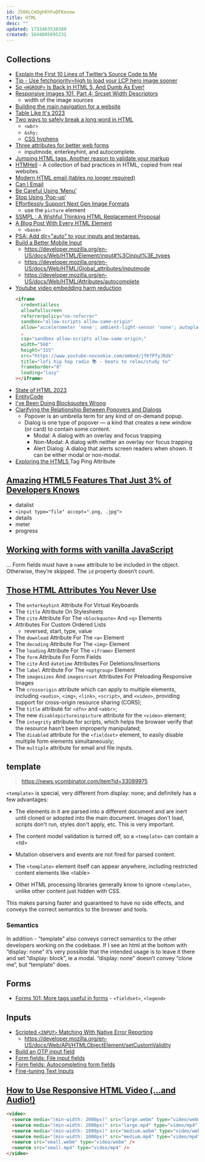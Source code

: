 ```yaml
---
id: J5O6LCmOghKhFwQFKeoow
title: HTML
desc: ""
updated: 1733463530389
created: 1644885695231
---
```


## Collections

- [Explain the First 10 Lines of Twitter’s Source Code to Me](https://css-tricks.com/explain-the-first-10-lines-of-twitter-source-code/)
- [Tip - Use fetchpriority=high to load your LCP hero image sooner](https://addyosmani.com/blog/fetch-priority/)
- [So `<HGROUP>` Is Back In HTML 5, And Dumb As Ever!](https://medium.com/codex/so-hgroup-is-back-in-html-5-and-dumb-as-ever-c81e00f6320d)
- [Responsive Images 101, Part 4: Srcset Width Descriptors](https://cloudfour.com/thinks/responsive-images-101-part-4-srcset-width-descriptors/)
  - width of the image sources
- [Building the main navigation for a website](https://web.dev/website-navigation/)
- [Table Like It's 2023](https://www.htmhell.dev/adventcalendar/2022/14/)
- [Two ways to safely break a long word in HTML](https://www.amitmerchant.com/two-ways-to-safely-break-a-long-word-in-html/)
  - `<wbr>`
  - `&shy;`
  - [CSS hyphens](https://developer.mozilla.org/en-US/docs/Web/CSS/hyphens)
- [Three attributes for better web forms](https://adactio.com/journal/19842)
  - inputmode, enterkeyhint, and autocomplete.
- [Jumping HTML tags. Another reason to validate your markup](https://pepelsbey.dev/articles/jumping-html-tags/)
- [HTMHell](https://www.htmhell.dev/) - A collection of bad practices in HTML, copied from real websites.
- [Modern HTML email (tables no longer required)](https://fullystacked.net/posts/modern-html-email/)
- [Can I Email](https://www.caniemail.com/clients/)
- [Be Careful Using ‘Menu’](https://adrianroselli.com/2023/05/be-careful-using-menu.html)
- [Stop Using ‘Pop-up’](https://adrianroselli.com/2021/07/stop-using-pop-up.html)
- [Effortlessly Support Next Gen Image Formats](https://dennisforbes.ca/articles/jpegxl_just_won_the_image_wars.html)
  - use the `picture` element
- [SSMPL : A Wishful Thinking HTML Replacement Proposal](https://medium.com/codex/ssmpl-a-wishful-thinking-html-replacement-proposal-1e11e8d86bf6)
- [A Blog Post With Every HTML Element](https://www.patrickweaver.net/blog/a-blog-post-with-every-html-element/)
  - `<base>`
- [PSA: Add dir="auto" to your inputs and textareas.](https://mough.xyz/312/psa-add-dir-auto-to-your-inputs-and-textareas)
- [Build a Better Mobile Input](https://better-mobile-inputs.netlify.app/)
  - https://developer.mozilla.org/en-US/docs/Web/HTML/Element/input#%3Cinput%3E_types
  - https://developer.mozilla.org/en-US/docs/Web/HTML/Global_attributes/inputmode
  - https://developer.mozilla.org/en-US/docs/Web/HTML/Attributes/autocomplete
- [Youtube video embedding harm reduction](https://dustri.org/b/youtube-video-embedding-harm-reduction.html)
  ```html
  <iframe
    credentialless
    allowfullscreen
    referrerpolicy="no-referrer"
    sandbox="allow-scripts allow-same-origin"
    allow="accelerometer 'none'; ambient-light-sensor 'none'; autoplay 'none'; battery 'none'; browsing-topics 'none'; camera 'none'; display-capture 'none'; domain-agent 'none'; document-domain 'none'; encrypted-media 'none'; execution-while-not-rendered 'none'; execution-while-out-of-viewport ''; gamepad 'none'; geolocation 'none'; gyroscope 'none'; hid 'none'; identity-credentials-get 'none'; idle-detection 'none'; local-fonts 'none'; magnetometer 'none'; microphone 'none'; midi 'none'; otp-credentials 'none'; payment 'none'; picture-in-picture 'none'; publickey-credentials-create 'none'; publickey-credentials-get 'none'; screen-wake-lock 'none'; serial 'none'; speaker-selection 'none'; usb 'none'; window-management 'none'; xr-spatial-tracking 'none'"
    ,
    csp="sandbox allow-scripts allow-same-origin;"
    width="560"
    height="315"
    src="https://www.youtube-nocookie.com/embed/jfKfPfyJRdk"
    title="lofi hip hop radio 📚 - beats to relax/study to"
    frameborder="0"
    loading="lazy"
  ></iframe>
  ```
- [State of HTML 2023](https://2023.stateofhtml.com/)
- [EntityCode](https://entitycode.com/)
- [I’ve Been Doing Blockquotes Wrong](https://css-irl.info/ive-been-doing-blockquotes-wrong/)
- [Clarifying the Relationship Between Popovers and Dialogs](https://css-tricks.com/clarifying-the-relationship-between-popovers-and-dialogs/)
  - Popover is an umbrella term for any kind of on-demand popup.
  - Dialog is one type of popover — a kind that creates a new window (or card) to contain some content.
    - Modal: A dialog with an overlay and focus trapping
    - Non-Modal: A dialog with neither an overlay nor focus trapping
    - Alert Dialog: A dialog that alerts screen readers when shown. It can be either modal or non-modal.
- [Exploring the HTML5 <a> Tag Ping Attribute](https://jsdev.space/html-ping-attribute/)

## [Amazing HTML5 Features That Just 3% of Developers Knows](https://halimshams.medium.com/amazing-html5-features-that-just-3-of-developers-knows-easy-and-surprising-ac67ff598162)

- datalist
- `<input type="file" accept=".png, .jpg">`
- details
- meter
- progress

## [Working with forms with vanilla JavaScript](https://gomakethings.com/working-with-forms-with-vanilla-javascript/)

... Form fields must have a `name` attribute to be included in the object. Otherwise, they’re skipped. The `id` property doesn’t count.

## [Those HTML Attributes You Never Use](https://www.smashingmagazine.com/2022/03/html-attributes-you-never-use/)

- The `enterkeyhint` Attribute For Virtual Keyboards
- The `title` Attribute On Stylesheets
- The `cite` Attribute For The `<blockquote>` And `<q>` Elements
- Attributes For Custom Ordered Lists
  - reversed, start, type, value
- The `download` Attribute For The `<a>` Element
- The `decoding` Attribute For The `<img>` Element
- The `loading` Attribute For The `<iframe>` Element
- The `form` Attribute For Form Fields
- The `cite` And `datetime` Attributes For Deletions/Insertions
- The `label` Attribute For The `<optgroup>` Element
- The `imagesizes` And `imagesrcset` Attributes For Preloading Responsive Images
- The `crossorigin` attribute which can apply to multiple elements, including `<audio>`, `<img>`, `<link>`, `<script>`, and `<video>`, providing support for cross-origin resource sharing (CORS);
- The `title` attribute for `<dfn>` and `<abbr>`;
- The new `disablepictureinpicture` attribute for the `<video>` element;
- The `integrity` attribute for scripts, which helps the browser verify that the resource hasn’t been improperly manipulated;
- The `disabled` attribute for the `<fieldset>` element, to easily disable multiple form elements simultaneously;
- The `multiple` attribute for email and file inputs.

## template

> https://news.ycombinator.com/item?id=33089975

`<template>` is special, very different from display: none; and definitely has a few advantages:

- The elements in it are parsed into a different document and are inert until cloned or adopted into the main document. Images don't load, scripts don't run, styles don't apply, etc. This is very important.

- The content model validation is turned off, so a `<template>` can contain a <td\>

- Mutation observers and events are not fired for parsed content.

- The `<template>` element itself can appear anywhere, including restricted content elements like <table\>

- Other HTML processing libraries generally know to ignore `<template>`, unlike other content just hidden with CSS.

This makes parsing faster and guaranteed to have no side effects, and conveys the correct semantics to the browser and tools.

### Semantics

In addition - “template” also conveys correct semantics to the other developers working on the codebase. If I see an html at the bottom with “display: none” it’s very possible that the intended usage is to leave it there and set “display: block”, ie a modal. “display: none” doesn’t convey “clone me”, but “template” does.

## Forms

- [Forms 101: More tags useful in forms](https://thevalleyofcode.com/forms/5-more-tags-useful-in-forms) - `<fieldset>`, `<legend>`

## Inputs

- [Scripted `<INPUT>` Matching With Native Error Reporting](https://medium.com/codex/scripted-input-matching-with-native-error-reporting-8287dd7ac40a)
  - https://developer.mozilla.org/en-US/docs/Web/API/HTMLObjectElement/setCustomValidity
- [Build an OTP input field](https://phuoc.ng/collection/html-dom/build-an-otp-input-field/)
- [Form fields: File input fields](https://thevalleyofcode.com/form-fields/5-file-input-fields)
- [Form fields: Autocompleting form fields](https://thevalleyofcode.com/form-fields/8-autocompleting-form-fields)
- [Fine-tuning Text Inputs](https://garrettdimon.com/journal/posts/fine-tuning-text-inputs)

## [How to Use Responsive HTML Video (...and Audio!)](https://scottjehl.com//posts/using-responsive-video/)

```html
<video>
  <source media="(min-width: 2000px)" src="large.webm" type="video/webm" />
  <source media="(min-width: 2000px)" src="large.mp4" type="video/mp4" />
  <source media="(min-width: 1000px)" src="medium.webm" type="video/webm" />
  <source media="(min-width: 1000px)" src="medium.mp4" type="video/mp4" />
  <source src="small.webm" type="video/webm" />
  <source src="small.mp4" type="video/mp4" />
</video>
```
